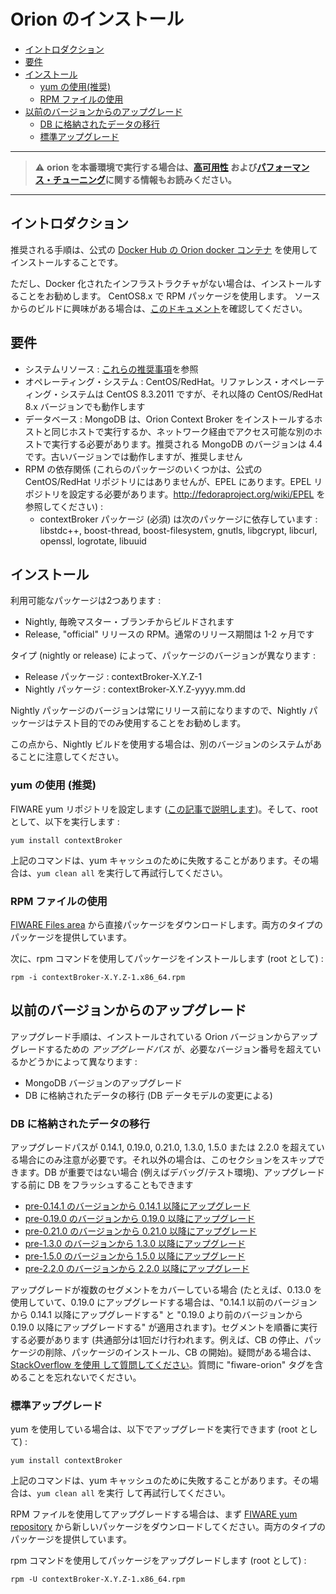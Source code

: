 # Orion のインストール

* [イントロダクション](#introduction)
* [要件](#requirements)
* [インストール](#installation)
    * [yum の使用(推奨)](#using-yum-recommended)
    * [RPM ファイルの使用](#using-rpm-file)
* [以前のバージョンからのアップグレード](#upgrading-from-a-previous-version)
    * [DB に格納されたデータの移行](#migrating-the-data-stored-in-db)
    * [標準アップグレード](#standard-upgrade)

---
> :warning: **orion を本番環境で実行する場合は、[高可用性](extra/ha.md) および[パフォーマンス・チューニング](perf_tuning.md)に関する情報もお読みください。**
---

<a name="introduction"></a>
## イントロダクション

推奨される手順は、公式の [Docker Hub の Orion docker コンテナ](https://hub.docker.com/r/fiware/orion/) を使用してインストールすることです。

ただし、Docker 化されたインフラストラクチャがない場合は、インストールすることをお勧めします。
CentOS8.x で RPM パッケージを使用します。 ソースからのビルドに興味がある場合は、[このドキュメント](build_source.md)を確認してください。

<a name="requirements"></a>
## 要件

* システムリソース : [これらの推奨事項](diagnosis.md#resource-availability)を参照
* オペレーティング・システム : CentOS/RedHat。リファレンス・オペレーティング・システムは CentOS 8.3.2011 ですが、それ以降の CentOS/RedHat 8.x バージョンでも動作します
* データベース : MongoDB は、Orion Context Broker をインストールするホストと同じホストで実行するか、ネットワーク経由でアクセス可能な別のホストで実行する必要があります。推奨される MongoDB のバージョンは 4.4 です。古いバージョンでは動作しますが、推奨しません
* RPM の依存関係 (これらのパッケージのいくつかは、公式の CentOS/RedHat リポジトリにはありませんが、EPEL にあります。EPEL リポジトリを設定する必要があります。<http://fedoraproject.org/wiki/EPEL> を参照してください) :
    * contextBroker パッケージ (必須) は次のパッケージに依存しています : libstdc++, boost-thread, boost-filesystem, gnutls, libgcrypt, libcurl, openssl, logrotate, libuuid

<a name="installation"></a>
## インストール

利用可能なパッケージは2つあります :

* Nightly, 毎晩マスター・ブランチからビルドされます
* Release, "official" リリースの RPM。通常のリリース期間は 1-2 ヶ月です

タイプ (nightly or release) によって、パッケージのバージョンが異なります :

* Release パッケージ : contextBroker-X.Y.Z-1
* Nightly パッケージ : contextBroker-X.Y.Z-yyyy.mm.dd

Nightly パッケージのバージョンは常にリリース前になりますので、Nightly パッケージはテスト目的でのみ使用することをお勧めします。

この点から、Nightly ビルドを使用する場合は、別のバージョンのシステムがあることに注意してください。

<a name="using-yum-recommended"></a>
### yum の使用 (推奨)

FIWARE yum リポジトリを設定します ([この記事で説明します](http://stackoverflow.com/questions/24331330/how-to-configure-system-to-use-the-fi-ware-yum-repository/24510985#24510985))。そして、root として、以下を実行します :

```
yum install contextBroker
```

上記のコマンドは、yum キャッシュのために失敗することがあります。その場合は、`yum clean all` を実行して再試行してください。

<a name="using-rpm-file"></a>
### RPM ファイルの使用

[FIWARE Files area](https://nexus.lab.fiware.org/service/rest/repository/browse/el/8/x86_64/) から直接パッケージをダウンロードします。両方のタイプのパッケージを提供しています。

次に、rpm コマンドを使用してパッケージをインストールします (root として) :

```
rpm -i contextBroker-X.Y.Z-1.x86_64.rpm
```

<a name="upgrading-from-a-previous-version"></a>
## 以前のバージョンからのアップグレード

アップグレード手順は、インストールされている Orion バージョンからアップグレードするための *アップグレードパス* が、必要なバージョン番号を超えているかどうかによって異なります :

* MongoDB バージョンのアップグレード
* DB に格納されたデータの移行 (DB データモデルの変更による)

<a name="migrating-the-data-stored-in-db"></a>
### DB に格納されたデータの移行

アップグレードパスが 0.14.1, 0.19.0, 0.21.0, 1.3.0, 1.5.0 または 2.2.0 を超えている場合にのみ注意が必要です。それ以外の場合は、このセクションをスキップできます。DB が重要ではない場合 (例えばデバッグ/テスト環境)、アップグレードする前に DB をフラッシュすることもできます

* [pre-0.14.1 のバージョンから 0.14.1 以降にアップグレード](upgrading_crossing_0-14-1.md)
* [pre-0.19.0 のバージョンから 0.19.0 以降にアップグレード](upgrading_crossing_0-19-0.md)
* [pre-0.21.0 のバージョンから 0.21.0 以降にアップグレード](upgrading_crossing_0-21-0.md)
* [pre-1.3.0 のバージョンから 1.3.0 以降にアップグレード](upgrading_crossing_1-3-0.md)
* [pre-1.5.0 のバージョンから 1.5.0 以降にアップグレード](upgrading_crossing_1-5-0.md)
* [pre-2.2.0 のバージョンから 2.2.0 以降にアップグレード](upgrading_crossing_2-2-0.md)

アップグレードが複数のセグメントをカバーしている場合 (たとえば、0.13.0 を使用していて、0.19.0 にアップグレードする場合は、"0.14.1 以前のバージョンから 0.14.1 以降にアップグレードする" と "0.19.0 より前のバージョンから 0.19.0 以降にアップグレードする" が適用されます)。セグメントを順番に実行する必要があります (共通部分は1回だけ行われます。例えば、CB の停止、パッケージの削除、パッケージのインストール、CB の開始)。疑問がある場合は、[StackOverflow を使用 して質問してください](http://stackoverflow.com/questions/ask)。質問に "fiware-orion" タグを含めることを忘れないでください。

<a name="standard-upgrade"></a>
### 標準アップグレード

yum を使用している場合は、以下でアップグレードを実行できます (root として) :

```
yum install contextBroker
```

上記のコマンドは、yum キャッシュのために失敗することがあります。その場合は、`yum clean all` を実行 して再試行してください。

RPM ファイルを使用してアップグレードする場合は、まず [FIWARE yum repository](https://nexus.lab.fiware.org/service/rest/repository/browse/el/8/x86_64/) から新しいパッケージをダウンロードしてください。両方のタイプのパッケージを提供しています。

rpm コマンドを使用してパッケージをアップグレードします (root として) :

```
rpm -U contextBroker-X.Y.Z-1.x86_64.rpm
```

